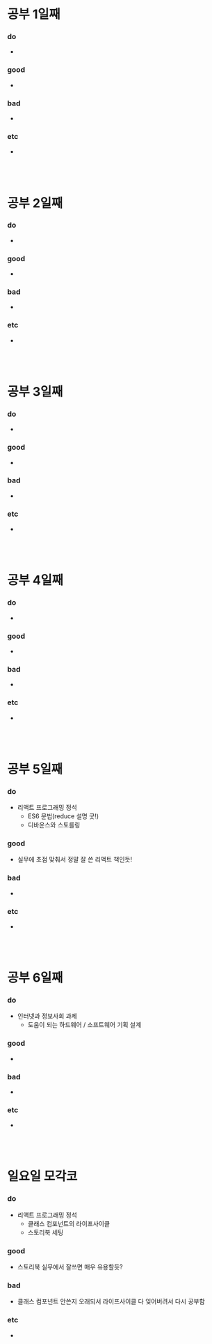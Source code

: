 # 공부 1일째 
### do
- 

### good
- 

### bad
- 

### etc
- 

<br /><br />

# 공부 2일째 
### do
-

### good
-

### bad
-

### etc
-

<br /><br />

# 공부 3일째 
### do
-

### good
-

### bad
-

### etc
-

<br /><br />

# 공부 4일째 
### do
-

### good
-

### bad
-

### etc
- 

<br /><br />

# 공부 5일째 
### do
- 리액트 프로그래밍 정석
  - ES6 문법(reduce 설명 굿!)
  - 디바운스와 스토를링

### good
- 실무에 초점 맞춰서 정말 잘 쓴 리액트 책인듯!

### bad
- 

### etc
- 

<br /><br />

# 공부 6일째 
### do
- 인터넷과 정보사회 과제
  - 도움이 되는 하드웨어 / 소프트웨어 기획 설계

### good
-
 
### bad
-

### etc
-

<br /><br />

# 일요일 모각코
### do
- 리액트 프로그래밍 정석
  - 클래스 컴포넌트의 라이프사이클
  - 스토리북 세팅

### good
- 스토리북 실무에서 잘쓰면 매우 유용할듯?

### bad
- 클래스 컴포넌트 안쓴지 오래되서 라이프사이클 다 잊어버려서 다시 공부함

### etc
-

<br /><br />
